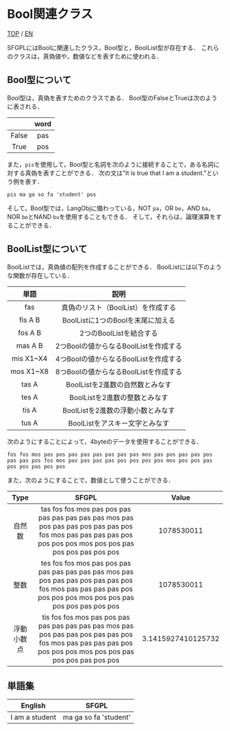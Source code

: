 # Bool関連クラス

[TOP](../../readme.md)
/
[EN](../en/Bool.md)

SFGPLにはBoolに関連したクラス，Bool型と，BoolList型が存在する．
これらのクラスは，真偽値や，数値などを表すために使われる．

## Bool型について

Bool型は，真偽を表すためのクラスである．
Bool型のFalseとTrueは次のように表される．

||word|
|:-:|:-:|
|False|pas|
|True|pos|

また，```pis```を使用して，Bool型と名詞を次のように接続することで，ある名詞に対する真偽を表すことができる．
次の文は"It is true that I am a student."という例を表す．

```SFGPL
pis ma ga so fa 'student' pos
```

そして，Bool型では，LangObjに備わっている，NOT ```pa```，OR ```be```，AND ```ba```，NOR ```bo```とNAND ```bu```を使用することもできる．
そして，それらは，論理演算をすることができる．

## BoolList型について

BoolListでは，真偽値の配列を作成することができる．
BoolListには以下のような関数が存在している．

|単語|説明|
|:-:|:-:|
|fas|真偽のリスト（BoolList）を作成する|
|fis A B|BoolListに1つのBoolを末尾に加える|
|fos A B|2つのBoolListを結合する|
|mas A B|2つBoolの値からなるBoolListを作成する|
|mis X1~X4|4つBoolの値からなるBoolListを作成する|
|mos X1~X8|8つBoolの値からなるBoolListを作成する|
|tas A|BoolListを2進数の自然数とみなす|
|tes A|BoolListを2進数の整数とみなす|
|tis A|BoolListを2進数の浮動小数とみなす|
|tus A|BoolListをアスキー文字とみなす|

次のようにすることによって，4byteのデータを使用することができる．

```SFGPL
fos fos mos pas pos pas pas pas pas pas pas mos pas pos pas pas pos pas pas pos fos mos pas pas pas pas pos pos pos pos mos pos pos pas pos pos pas pos pos
```

また，次のようにすることで，数値として使うことができる．

|Type|SFGPL|Value|
|:-:|:-:|:-:|
|自然数|tas fos fos mos pas pos pas pas pas pas pas pas mos pas pos pas pas pos pas pas pos fos mos pas pas pas pas pos pos pos pos mos pos pos pas pos pos pas pos pos|1078530011|
|整数|tes fos fos mos pas pos pas pas pas pas pas pas mos pas pos pas pas pos pas pas pos fos mos pas pas pas pas pos pos pos pos mos pos pos pas pos pos pas pos pos|1078530011|
|浮動小数点|tis fos fos mos pas pos pas pas pas pas pas pas mos pas pos pas pas pos pas pas pos fos mos pas pas pas pas pos pos pos pos mos pos pos pas pos pos pas pos pos|3.1415927410125732|

## 単語集

|English|SFGPL|
|:-:|:-:|
|I am a student|ma ga so fa 'student'|
